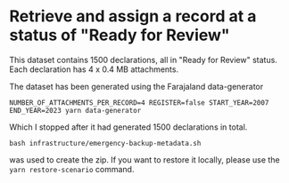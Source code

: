 # Retrieve and assign a record at a status of "Ready for Review"

This dataset contains 1500 declarations, all in "Ready for Review" status. Each declaration has 4 x 0.4 MB attachments.

The dataset has been generated using the Farajaland data-generator

```
NUMBER_OF_ATTACHMENTS_PER_RECORD=4 REGISTER=false START_YEAR=2007 END_YEAR=2023 yarn data-generator
```

Which I stopped after it had generated 1500 declarations in total.

```
bash infrastructure/emergency-backup-metadata.sh
```

was used to create the zip. If you want to restore it locally, please use the `yarn restore-scenario` command.

```

```
